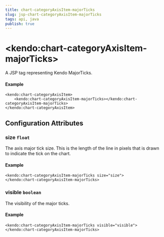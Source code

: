 ```yaml
---
title: chart-categoryAxisItem-majorTicks
slug: jsp-chart-categoryAxisItem-majorTicks
tags: api, java
publish: true
---
```


# \<kendo:chart-categoryAxisItem-majorTicks\>
A JSP tag representing Kendo MajorTicks.

#### Example
    <kendo:chart-categoryAxisItem>
        <kendo:chart-categoryAxisItem-majorTicks></kendo:chart-categoryAxisItem-majorTicks>
    </kendo:chart-categoryAxisItem>


## Configuration Attributes


### size `float`

The axis major tick size. This is the length of the line in pixels that is drawn to indicate the tick
on the chart.

#### Example
    <kendo:chart-categoryAxisItem-majorTicks size="size">
    </kendo:chart-categoryAxisItem-majorTicks>



### visible `boolean`

The visibility of the major ticks.

#### Example
    <kendo:chart-categoryAxisItem-majorTicks visible="visible">
    </kendo:chart-categoryAxisItem-majorTicks>


